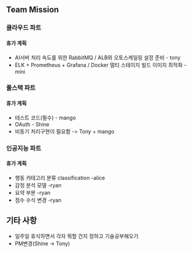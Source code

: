 ## Team Mission

### 클라우드 파트
#### 휴가 계획
- AI서버 처리 속도를 위한 RabbitMQ / ALB와 오토스케일링 설정 준비 - tony
- ELK + Prometheus + Grafana / Docker 멀티 스테이지 빌드 이미지 최적화 - mini

### 풀스택 파트
#### 휴가 계획
- 테스트 코드(필수) - mango
- OAuth - Shine
- 비동기 처리구현이 필요함 -> Tony + mango

### 인공지능 파트
#### 휴가 계획
- 행동 카테고리 분류 classification -alice
- 감정 분석 모델 -ryan
- 요약 부분 -ryan
- 점수 수식 변경 -ryan


## 기타 사항
- 일주일 휴식하면서 각자 뭐할 건지 정하고 기술공부해오기
- PM변경(Shine -> Tony)
